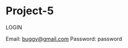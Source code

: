 # Project-5

LOGIN 

Email: buggy@gmail.com                                                                                                                      Password: password
